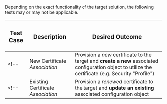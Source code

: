 Depending on the exact functionality of the target solution, the following tests may or may not be applicable.

| <h3>**Test Case**</h3> | <h3>**Description**</h3> | <h3>**Desired Outcome**</h3> |
| --- | --- | --- |
<!-- | New Certificate *Association* | Provision a *new* certificate to the target and **create a new** associated configuration object to utilize the certificate (e.g. Security "Profile") | Certificate is provisioned with location(s) reported back to Venafi and configuration object is created automatically at the target |  -->
<!-- | Existing Certificate *Association* | Provision a *renewed* certificate to the target and **update an existing** associated configuration object | Certificate is provisioned with location(s) reported back to Venafi and existing configuration object is validated (and updated if required) |  -->

